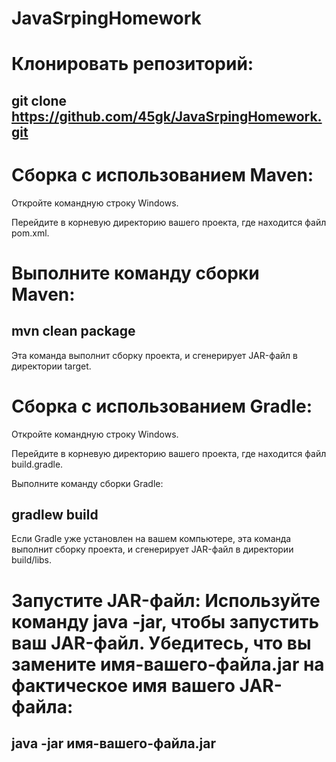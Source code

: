 # JavaSrpingHomework

# Клонировать репозиторий:

## git clone https://github.com/45gk/JavaSrpingHomework.git

# Сборка с использованием Maven:

Откройте командную строку Windows.

Перейдите в корневую директорию вашего проекта, где находится файл pom.xml.

# Выполните команду сборки Maven:

## mvn clean package

Эта команда выполнит сборку проекта, и сгенерирует JAR-файл в директории target.

# Сборка с использованием Gradle:

Откройте командную строку Windows.

Перейдите в корневую директорию вашего проекта, где находится файл build.gradle.

Выполните команду сборки Gradle:

## gradlew build
Если Gradle уже установлен на вашем компьютере, эта команда выполнит сборку проекта, и сгенерирует JAR-файл в директории build/libs.


# Запустите JAR-файл: Используйте команду java -jar, чтобы запустить ваш JAR-файл. Убедитесь, что вы замените имя-вашего-файла.jar на фактическое имя вашего JAR-файла:

## java -jar имя-вашего-файла.jar
